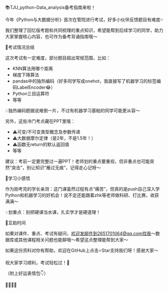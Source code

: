 📚TJU_python-Data_analysis备考指南来啦！
 
今年《Python与大数据分析》首次在管院进行考试，好多小伙伴反馈题目有难度💦

我们整理了回忆版考题和共同梳理的重点知识，希望能帮到后续学习的同学，助力大家掌握核心内容，也可作为备考背诵指南哦～
 
📝考试情况总结
 
这次考试有一定难度，部分题目超出常规范围，比如：
 
- KNN算法用哪个距离
- 梯度下降算法
- pandas中的独热编码（好多同学写成onehot，我直接写了机器学习的标签编码LabelEncoder😂）
- Python三目运算符
- 等等

💡独热编码题据说难倒一片，不过有机器学习基础的同学可能更从容～
 
另外，这些冷门考点藏在PPT里哦：
- ⚠️可变/不可变类型概念及参数传递
- ⚠️大数据摩尔定律（是2年，不是1.5年！）
- ⚠️函数无return的默认返回值
- 等等

建议：考前一定要完整过一遍PPT！老师划的重点要重视，但非重点也可能突然“突击”，别让知识“雁过无痕”，记得走心记呀～
 
🌟学习小感悟
 
作为刚考完的学长亲测：这门课虽然过程有点“痛苦”，但真的是push自己深入学Python和机器学习的好机会！说不定还能跟着zhk等老师做科研、打比赛，收获满满～

💡划重点：别把硬课当水课，扎实学才是硬道理！
 
📩互助时间
 
如果对课件、重点、考试有疑问，欢迎发邮件到2651701064@qq.com找我～数据库或其他课程相关问题也能聊哦～希望这点整理能帮到大家～
 
如果这份资料对你有帮助，欢迎在GitHub上点击⭐Star支持我们呀！感谢大家～
 
祝大家学习顺利，考试轻松过！🎉

（附上好运表情包👇）

🌈✨🐥🚀
